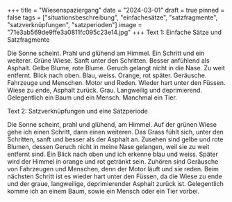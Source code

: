 +++
title = "Wiesenspaziergang"
date = "2024-03-01"
draft = true
pinned = false
tags = ["situationsbeschreibung", "einfachesätze", "satzfragmente", "satzverknüpfungen", "satzperioden"]
image = "71e3ab569de9ffe3a0811fc095c23e14.jpg"
+++
Text 1: Einfache Sätze und Satzfragmente

Die Sonne scheint. Prahl und glühend am Himmel. Ein Schritt und ein weiterer. Grüne Wiese. Sanft unter den Schritten. Besser anfühlend als Asphalt. Gelbe Blume, rote Blume. Geruch gelangt nicht in die Nase. Zu weit entfernt. Blick nach oben. Blau, weiss. Orange, rot später. Geräusche. Fahrzeuge und Menschen. Motor und Reden. Wieder hart unter den Füssen. Wiese zu ende, Asphalt zurück. Grau. Langweilig und deprimierend. Gelegentlich ein Baum und ein Mensch. Manchmal ein Tier.

Text 2: Satzverknüpfungen und eine Satzperiode

Die Sonne scheint, prahl und glühend, am Himmel. Auf der grünen Wiese gehe ich einen Schritt, dann einen weiteren. Das Grass fühlt sich, unter den Schritten, sanft und besser als der Asphalt an. Zusehen sind gelbe und rote Blumen, dessen Geruch nicht in meine Nase gelangen, weil sie zu weit entfernt sind. Ein Blick nach oben und ich erkenne blau und weiss. Später wird der Himmel in orange und rot getränkt sein. Zuhören sind Geräusche von Fahrzeugen und Menschen, denn der Motor läuft und sie reden. Beim nächsten Schritt ist es wieder hart unter den Füssen, da die Wiese zu ende und der graue, langweilige, deprimierender Asphalt zurück ist. Gelegentlich komme ich an einem Baum, sowie ein Mensch oder ein Tier vorbei.